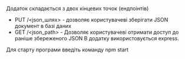 Додаток складається з двох кінцевих точок (ендпоінтів)

- PUT /<json_шлях> - дозволяє користувачеві зберігати JSON документ в базі даних
- GET /<json_path> - Дозволяє користувачеві отримати доступ до раніше збереженого JSON
  В додатку використовується express.

Для старту програми введіть команду npm start
